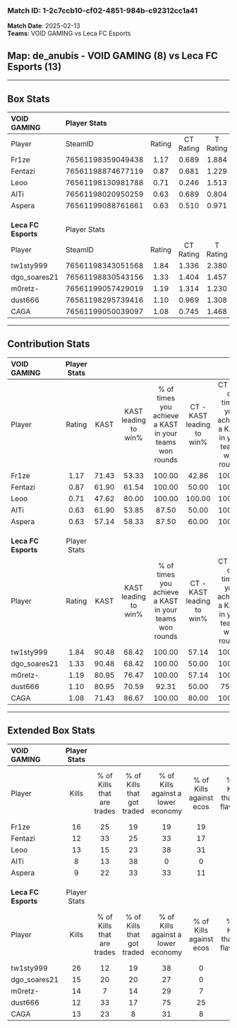 ### Match ID: 1-2c7ccb10-cf02-4851-984b-c92312cc1a41  
**Match Date**: 2025-02-13  
**Teams**: VOID GAMING vs Leca FC Esports  

## **Map**: de_anubis - VOID GAMING (8) vs Leca FC Esports (13)  
---  

## Box Stats  

| **VOID GAMING**     | Player Stats      |        |           |          |       |       |       |         |        |      |     |
| :- | :- | :-: | :-: | :-: | :-: | :-: | :-: | :-: | :-: | :-: | :-: |
| Player              | SteamID           | Rating | CT Rating | T Rating | KAST  |  ADR  | Kills | Assists | Deaths | K/D  | HS% |
| Fr1ze               | 76561198359049438 |  1.17  |   0.689   |  1.884   | 71.43 | 92.6  |  16   |    3    |   15   | 1.07 | 87  |
| Fentazi             | 76561198874677119 |  0.87  |   0.681   |  1.229   | 61.90 | 55.6  |  12   |    4    |   13   | 0.92 | 41  |
| Leoo                | 76561198130981788 |  0.71  |   0.246   |  1.513   | 47.62 | 66.4  |  13   |    2    |   18   | 0.72 | 38  |
| AlTi                | 76561198020950259 |  0.63  |   0.689   |  0.804   | 61.90 | 59.8  |   8   |    5    |   17   | 0.47 | 37  |
| Aspera              | 76561199088761661 |  0.63  |   0.510   |  0.971   | 57.14 | 58.0  |   9   |    6    |   17   | 0.53 | 33  |
|                     |                   |        |           |          |       |       |       |         |        |      |     |
|                     |                   |        |           |          |       |       |       |         |        |      |     |
|                     |                   |        |           |          |       |       |       |         |        |      |     |
| **Leca FC Esports** | Player Stats      |        |           |          |       |       |       |         |        |      |     |
| Player              | SteamID           | Rating | CT Rating | T Rating | KAST  |  ADR  | Kills | Assists | Deaths | K/D  | HS% |
| tw1sty999           | 76561198343051568 |  1.84  |   1.336   |  2.380   | 90.48 | 114.6 |  26   |    3    |   13   | 2.00 | 61  |
| dgo_soares21        | 76561198830543156 |  1.33  |   1.404   |  1.457   | 90.48 | 68.0  |  15   |    6    |   10   | 1.50 | 26  |
| m0retz-             | 76561199057429019 |  1.19  |   1.314   |  1.230   | 80.95 | 73.4  |  14   |    6    |   12   | 1.17 | 64  |
| dust666             | 76561198295739416 |  1.10  |   0.969   |  1.308   | 80.95 | 67.2  |  12   |   10    |   12   | 1.00 | 33  |
| CAGA                | 76561199050039097 |  1.08  |   0.745   |  1.468   | 71.43 | 71.1  |  13   |    3    |   11   | 1.18 | 38  |
---  

## Contribution Stats  

| **VOID GAMING**     | Player Stats |       |                      |                                                        |                           |                                                             |                          |                                                            |
| :- | :-: | :-: | :-: | :-: | :-: | :-: | :-: | :-: |
| Player              |    Rating    | KAST  | KAST leading to win% | % of times you achieve a KAST in your teams won rounds | CT - KAST leading to win% | CT - % of times you achieve a KAST in your teams won rounds | T - KAST leading to win% | T - % of times you achieve a KAST in your teams won rounds |
| Fr1ze               |     1.17     | 71.43 |        53.33         |                         100.00                         |           42.86           |                           100.00                            |          62.50           |                           100.00                           |
| Fentazi             |     0.87     | 61.90 |        61.54         |                         100.00                         |           50.00           |                           100.00                            |          71.43           |                           100.00                           |
| Leoo                |     0.71     | 47.62 |        80.00         |                         100.00                         |          100.00           |                           100.00                            |          71.43           |                           100.00                           |
| AlTi                |     0.63     | 61.90 |        53.85         |                         87.50                          |           50.00           |                           100.00                            |          57.14           |                           80.00                            |
| Aspera              |     0.63     | 57.14 |        58.33         |                         87.50                          |           60.00           |                           100.00                            |          57.14           |                           80.00                            |
|                     |              |       |                      |                                                        |                           |                                                             |                          |                                                            |
|                     |              |       |                      |                                                        |                           |                                                             |                          |                                                            |
|                     |              |       |                      |                                                        |                           |                                                             |                          |                                                            |
| **Leca FC Esports** | Player Stats |       |                      |                                                        |                           |                                                             |                          |                                                            |
| Player              |    Rating    | KAST  | KAST leading to win% | % of times you achieve a KAST in your teams won rounds | CT - KAST leading to win% | CT - % of times you achieve a KAST in your teams won rounds | T - KAST leading to win% | T - % of times you achieve a KAST in your teams won rounds |
| tw1sty999           |     1.84     | 90.48 |        68.42         |                         100.00                         |           57.14           |                           100.00                            |          75.00           |                           100.00                           |
| dgo_soares21        |     1.33     | 90.48 |        68.42         |                         100.00                         |           50.00           |                           100.00                            |          81.82           |                           100.00                           |
| m0retz-             |     1.19     | 80.95 |        76.47         |                         100.00                         |           57.14           |                           100.00                            |          90.00           |                           100.00                           |
| dust666             |     1.10     | 80.95 |        70.59         |                         92.31                          |           50.00           |                            75.00                            |          81.82           |                           100.00                           |
| CAGA                |     1.08     | 71.43 |        86.67         |                         100.00                         |           80.00           |                           100.00                            |          90.00           |                           100.00                           |
---  

## Extended Box Stats  

| **VOID GAMING**     | Player Stats |                            |                            |                                    |                         |                              |                                 |        |                             |                                     |                          |                               |                            |
| :- | :-: | :-: | :-: | :-: | :-: | :-: | :-: | :-: | :-: | :-: | :-: | :-: | :-: |
| Player              |    Kills     | % of Kills that are trades | % of Kills that got traded | % of Kills against a lower economy | % of Kills against ecos | % of Kills that are flawless | % of Kills that are close duels | Deaths | % of Deaths that get traded | % of Deaths against a lower economy | % of Deaths against ecos | % of Deaths that are flawless | % of Deaths that are close |
| Fr1ze               |      16      |             25             |             19             |                 19                 |           19            |              63              |                0                |   15   |             13              |                 20                  |            0             |              53               |             13             |
| Fentazi             |      12      |             33             |             25             |                 33                 |           17            |              67              |                0                |   13   |              8              |                 15                  |            0             |              69               |             0              |
| Leoo                |      13      |             15             |             23             |                 38                 |           31            |              46              |                8                |   18   |             17              |                 28                  |            11            |              67               |             0              |
| AlTi                |      8       |             13             |             38             |                 0                  |            0            |              63              |               13                |   17   |             24              |                 18                  |            0             |              47               |             12             |
| Aspera              |      9       |             22             |             33             |                 33                 |           11            |              78              |               11                |   17   |             18              |                 24                  |            6             |              53               |             0              |
|                     |              |                            |                            |                                    |                         |                              |                                 |        |                             |                                     |                          |                               |                            |
|                     |              |                            |                            |                                    |                         |                              |                                 |        |                             |                                     |                          |                               |                            |
|                     |              |                            |                            |                                    |                         |                              |                                 |        |                             |                                     |                          |                               |                            |
| **Leca FC Esports** | Player Stats |                            |                            |                                    |                         |                              |                                 |        |                             |                                     |                          |                               |                            |
| Player              |    Kills     | % of Kills that are trades | % of Kills that got traded | % of Kills against a lower economy | % of Kills against ecos | % of Kills that are flawless | % of Kills that are close duels | Deaths | % of Deaths that get traded | % of Deaths against a lower economy | % of Deaths against ecos | % of Deaths that are flawless | % of Deaths that are close |
| tw1sty999           |      26      |             12             |             19             |                 38                 |            0            |              62              |                8                |   13   |             23              |                 15                  |            0             |              69               |             0              |
| dgo_soares21        |      15      |             20             |             20             |                 27                 |            0            |              47              |                0                |   10   |             40              |                 10                  |            0             |              70               |             10             |
| m0retz-             |      14      |             7              |             14             |                 29                 |            7            |              50              |                7                |   12   |             25              |                 25                  |            0             |              50               |             8              |
| dust666             |      12      |             33             |             17             |                 75                 |           25            |              67              |                0                |   12   |             17              |                 25                  |            0             |              58               |             8              |
| CAGA                |      13      |             23             |             8              |                 31                 |            8            |              54              |                8                |   11   |             27              |                 18                  |            0             |              64               |             0              |
